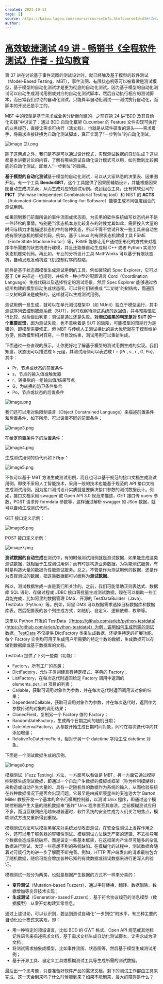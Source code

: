 ```yaml
---
created: 2021-10-11
tags: []
source: https://kaiwu.lagou.com/course/courseInfo.htm?courseId=43#/detail/pc?id=1585
author: 
---
```


# [高效敏捷测试 49 讲 - 畅销书《全程软件测试》作者 - 拉勾教育](https://kaiwu.lagou.com/course/courseInfo.htm?courseId=43#/detail/pc?id=1585)


第 37 讲在讨论基于事件流图的测试设计时，就已经触及基于模型的软件测试（Model-Based Testing，MBT），事件流图、有限状态机等可以被看做是测试模型，基于模型的自动化测试才是更为彻底的自动化测试。因为基于模型的自动化测试可以自动生成测试用例或对应的自动化测试脚本，然后自动执行相应的测试脚本，而日常我们讨论的自动化测试，只能算半自动化测试——测试执行自动化，而脚本的开发还是手工的。

MBT 中的模型是基于需求或业务分析而创建的，之前在第 24 讲“BDD 及其自动化实践”中讨论了：通过 BDD 自动化框架 Cucumber 的 Feature 文件实现可执行的业务规范，直接让需求可执行（活文档）。也就是从软件研发的源头——需求着手，将需求直接转换为自动化测试脚本，真正实现了“一步到位”的自动化测试。

![image (2).png](https://s0.lgstatic.com/i/image/M00/0E/FD/CgqCHl7Gf5uAB9zZAADGnnpRUSM676.png)

除了这两点之外，我们是不是可以通过设计模式，实现测试数据的自动生成？这些都是本讲要讨论的内容，了解有哪些测试自动化设计模式可以用，如何做到比较彻底的自动化测试，即给人“一步到位”的效果。

**基于模型的自动化测试**基于模型的自动化测试，可以从大家熟悉的决策表、因果图开始，有一个工具 **BenderBRT**，这个工具提供了因果图辅助设计，并能根据因果图自动生成决策表，从而生成对应的测试用例。说到组合工具，还有微软公司的 **PICT**（Pairwise Independent Combinatorial Testing tool）和 NIST 的 **ACTS**（Automated-Combinatorial-Testing-for-Software）能够生成不同强度组合的测试用例。

如果回到我们前面所说的事件流图或状态图，为实用的软件系统编写状态机并不是一件轻松的事情，特别是当状态机本身比较复杂的时候尤其如此，需要投入大量的时间与精力才能描述状态机中的各种状态，所以不得不尝试开发一些工具来自动生成有限状态机的框架代码。例如，基于 Linux 的有限状态机建模工具 FSME（Finite State Machine Editor）等，FSME 能够让用户通过图形化的方式来对程序中所需要的状态机进行建模，并且还能够自动生成用 C++ 或者 Python 实现的状态机框架代码。再比如，专业的分析设计工具 MathWorks 可以基于有限状态机，自动发现发动机或飞机控制程序的缺陷。

同样是基于状态图模型生成测试用例的工具，例如微软的 Spec Explorer，它可以基于 C# 来描述一组规则，并结合一种小型的配置语言 Cord（Coordination Language）生成代码以及选择特定的测试场景，然后 Spec Explorer 能够通过依据所构建的模型自动生成状态图，可以将它们转换成 “二叉树”的树结构，而遍历二叉树的算法是成熟的，这样就可以生成测试用例。

测试用例一旦生成，就可以在单元测试框架中（如 NUnit）独立于模型运行，其中测试序列去控制被测系统（SUT），同时观察待测试系统的返回值，并与预期值进行比较，然后做出判定：测试是通过还是失败。**对测试结果的判定是对 SUT 的一个重要反馈**，因为测试失败，也不意味着是 SUT 的缺陷，可能模型的预期行为是错的，即模型需要修正。但 MBT 与传统人工测试相比的最大优势就在于模型维护方便，修改模型相对容易，一旦修改结束，测试用例可以重新生成。

下面通过一些直观的展示，让你更好地了解基于模型的测试用例生成的实现。我们知道，状态图可以描述成 5 元组，其测试用例可以表述成 Γ= {Pr , s , r , G, Po}，其中：

-   Pr，节点或状态的前置条件
-   s，节点的输入值或触发器
-   r，转换后的一组输出值/结果节点
-   G，为转换的防卫条件集合
-   Po，节点或状态的后置条件

![image.png](https://s0.lgstatic.com/i/image/M00/0E/FC/CgqCHl7GfVWAHJ6QAABay5X0GBg771.png)

我们还可以用对象限制语言（Object Constrained Language）来描述前置条件和后置条件，如下所示，可以设置不同的前置条件：

![image3.png](https://s0.lgstatic.com/i/image/M00/0E/FE/CgqCHl7GgAiASQqXAADhNYIE5yA095.png)

在给定前置条件下的后置条件：

![image4.png](https://s0.lgstatic.com/i/image/M00/0E/F2/Ciqc1F7GgBaAJDBSAAD9uAjeLkc253.png)

生成测试用例的伪代码如下所示：

![image5.png](https://s0.lgstatic.com/i/image/M00/0E/FE/CgqCHl7GgCaAEV4pAAJ0nzqWxUU092.png)

不仅可以基于 MBT 方法生成测试用例，而且也可以基于规范的接口文档生成测试用例。即使不采用人工智能技术，采用一般的技术也能基于规范的 API 接口文档生成测试用例，因为接口测试设计实质就是要解决接口参数的测试数据设计。例如，接口文档采用 swagger 或 Open API 3.0 规范来描述，GET 接口传 query 参数，POST 请求传 formdata 参数等，这样通过解析 swagger 的 JSon 数据，就可以自动生成测试代码。

GET 接口定义示例：

![image6.png](https://s0.lgstatic.com/i/image/M00/0E/F2/Ciqc1F7GgEuAHEsRAAEQq5gi3wU537.png)

POST 接口定义示例：

![image7.png](https://s0.lgstatic.com/i/image/M00/0E/FE/CgqCHl7GgFyAeTLRAAEHDji8uCo254.png)

**测试数据的自动生成**在测试中，有的时候测试用例就是测试数据，如果能生成这类测试数据，就相当于生成测试用例；而有时是构造业务数据，为功能测试服务，有时是构造大量的数据为性能测试服务。总之，不管是作为测试用例的数据，还是作为支撑测试的数据，把这类数据都可以统称为**测试数据**。

所以，测试数据生成一直是我们所关注的。之前，我们可能借助正则表达式、数据库 SQL 语句、存储过程或 JDBC 接口等批量生成测试数据，现在可以借助一些工具能完成，比如阿里的数据管理 DMS、开源的 TestDataBuilder（Java）、TestData（Python）等。例如，阿里 DMS 可以根据需求选择目标数据库和数据库表，然后配置表的各个列生成方式，如随机、自定义、逻辑依赖、枚举等。

这里以 Python 开发的 TestData（[https://github.com/arieb/python-testdata](https://github.com/arieb/python-testdata)）为例，说明如何生成所需的测试数据。TestData 不仅提供 DictFactory 类来生成数据，还提供特定的扩展功能。每个 Factory 实例均可用于生成用户所需要的特定个数的数据，生成数据可以存储到数据库或基于数据库的文档。

TestData 提供了下列一些类（功能）：

-   Factory，所有工厂的基类；
-   DictFactory，允许子类创建具有特定模式、字典的 Factory；
-   ListFactory，在每次迭代时返回给定 Factory 调用中返回的 elements\_per\_list 项目的列表；
-   Callable，获取可调用对象作为参数，并在每次迭代时返回调用该对象的结果；
-   DependentCallable，获取可调用对象作为参数，并在每次迭代时，返回作为参数传递的对象的调用结果；
-   ClonedField，复制另一个 Factory 值的 Factory；
-   RandomDateFactory，生成两个日期之间的随机日期；
-   DateIntervalFactory，从基数开始生成日期时间对象，同时在每次迭代中向其添加增量；
-   RelativeToDatetimeField，相对于另一个 datetime 字段生成 datetime 对象。

下面是一个测试数据生成的示例。

![image8.png](https://s0.lgstatic.com/i/image/M00/0E/F2/Ciqc1F7GgG6ADV6wAADtqomJc4s857.png)

模糊测试（Fuzz Testing）方法，一方面可以看做是 MBT，另一方面它通过模糊控制器生成测试数据，即通过一个自动产生数据的模板或框架（称为控制模糊器）来构造或自动产生大量的、具有一定随机性的数据作为系统的输入，从而检验系统在各种数据情况下是否会出现问题。它最早是由威斯康星州的麦迪逊大学 Barton Miller 教授开发一个基本的命令行模糊控制器，以测试 Unix 程序，即通过这个模糊控制器产生大量的随机数据来“轰炸” Unix 程序直至其崩溃。之前模糊测试应用不多，而当互联网应用越来越普遍时，软件系统的安全性成为人们关注的焦点，模糊测试方法又重新得到重视。

模糊测试方法可以模拟黑客来对系统发动攻击测试，在安全性测试上发挥作用之外，还可以用于服务器的容错性测试。模糊测试方法缺乏严密的逻辑，不去推导哪个数据会造成系统破坏，而是设定一些基本框架，在这框架内产生尽可能多的杂乱数据进行测试，发现一些意想不到的系统缺陷。在模糊化的过程中，测试数据会随着对可疑行为的进一步了解而不断完善。例如，HTTP 客户端发出的请求最初包含了随机数据，随后可能会增加各种已知的有效数据或错误数据来进行更深入的验证。

模糊测试一般分为两类，也就是根据产生数据的方式不一样来分类的：

-   **变异测试**（Mutation-based Fuzzers），通过字符替换、翻转、数据删除、数据增加等变异技术实现；
-   **生成测试**（Generation-based Fuzzers），基于符合协议规范的消息模型（数据模型） 从零开始构建异常信息。

通过上述讨论，可以认识到，要达到测试自动化“一步到位”的水平，有三种主要的自动化设计模式来实现，即：

-   用一种特定的领域语言，比如 BDD 的 GWT 格式、Open API 规范或其他标记性语言来描述需求文档，基于需求文档生成自动化测试脚本，让需求成为活文档；
-   将测试需求抽象成模型，比如事件流图、状态图等，然后基于模型生成测试用例；
-   基于开源工具、自定义工具或模糊测试工具等生成所需的测试数据。

最后出一个思考题，只要准备好软件产品的需求文档，剩下的测试工作都由工具来完成，这一天会到来吗？什么时候能到来？如果不能到来，最大的障碍是什么？
